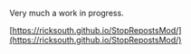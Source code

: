 Very much a work in progress.

[https://ricksouth.github.io/StopRepostsMod/](https://ricksouth.github.io/StopRepostsMod/)
